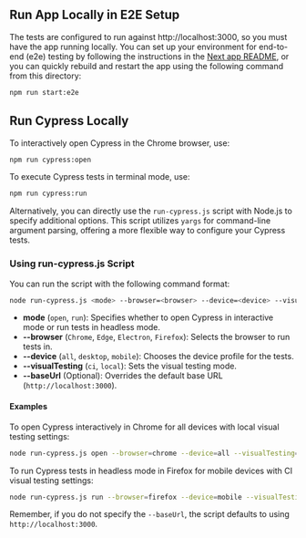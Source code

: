 ## Run App Locally in E2E Setup

The tests are configured to run against http://localhost:3000, so you must have the app running locally. You can set up your environment for end-to-end (e2e) testing by following the instructions in the [Next app README](../next/README.md), or you can quickly rebuild and restart the app using the following command from this directory:

```sh
npm run start:e2e
```

## Run Cypress Locally

To interactively open Cypress in the Chrome browser, use:

```sh
npm run cypress:open
```

To execute Cypress tests in terminal mode, use:

```sh
npm run cypress:run
```

Alternatively, you can directly use the `run-cypress.js` script with Node.js to specify additional options. This script utilizes `yargs` for command-line argument parsing, offering a more flexible way to configure your Cypress tests.

### Using run-cypress.js Script

You can run the script with the following command format:

```sh
node run-cypress.js <mode> --browser=<browser> --device=<device> --visualTesting=<visualTesting> [--baseUrl=<baseUrl>]
```

- **mode** (`open`, `run`): Specifies whether to open Cypress in interactive mode or run tests in headless mode.
- **--browser** (`Chrome`, `Edge`, `Electron`, `Firefox`): Selects the browser to run tests in.
- **--device** (`all`, `desktop`, `mobile`): Chooses the device profile for the tests.
- **--visualTesting** (`ci`, `local`): Sets the visual testing mode.
- **--baseUrl** (Optional): Overrides the default base URL (`http://localhost:3000`).

#### Examples

To open Cypress interactively in Chrome for all devices with local visual testing settings:

```sh
node run-cypress.js open --browser=chrome --device=all --visualTesting=local
```

To run Cypress tests in headless mode in Firefox for mobile devices with CI visual testing settings:

```sh
node run-cypress.js run --browser=firefox --device=mobile --visualTesting=ci
```

Remember, if you do not specify the `--baseUrl`, the script defaults to using `http://localhost:3000`.
